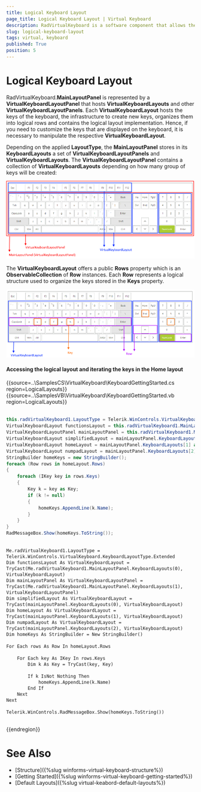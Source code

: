 ```yaml
---
title: Logical Keyboard Layout
page_title: Logical Keyboard Layout | Virtual Keyboard
description: RadVirtualKeyboard is a software component that allows the input of characters without the need for physical keys. 
slug: logical-keyboard-layout
tags: virtual, keyboard
published: True
position: 5 
---
```


# Logical Keyboard Layout

RadVirtualKeyboard.**MainLayoutPanel** is represented by a **VirtualKeyboardLayoutPanel** that hosts **VirtualKeyboardLayouts** and other **VirtualKeyboardLayoutPanels**. Each **VirtualKeyboardLayout** hosts the keys of the keyboard, the infrastructure to create new keys, organizes them into logical rows and contains the logical layout implementation. Hence, if you need to customize the keys that are displayed on the keyboard, it is necessary to manipulate the respective **VirtualKeyboardLayout**. 

Depending on the applied **LayoutType**, the **MainLayoutPanel** stores in its **KeyboardLayouts** a set of **VirtualKeyboardLayoutPanels** and **VirtualKeyboardLayouts**. The **VirtualKeyboardLayoutPanel** contains a collection of **VirtualKeyboardLayouts** depending on how many group of keys will be created:

![winforms/logical-keyboard-layout 001](images/logical-keyboard-layout001.png) 

The **VirtualKeyboardLayout** offers a public **Rows** property which is an **ObservableCollection** of **Row** instances. Each **Row** represents a logical structure used to organize the keys stored in the **Keys** property. 

![winforms/logical-keyboard-layout 002](images/logical-keyboard-layout002.png) 
 

#### Accessing the logical layout and iterating the keys in the Home layout

{{source=..\SamplesCS\VirtualKeyboard\KeyboardGettingStarted.cs region=LogicalLayouts}} 
{{source=..\SamplesVB\VirtualKeyboard\KeyboardGettingStarted.vb region=LogicalLayouts}}

````C#

this.radVirtualKeyboard1.LayoutType = Telerik.WinControls.VirtualKeyboard.KeyboardLayoutType.Extended;
VirtualKeyboardLayout functionsLayout = this.radVirtualKeyboard1.MainLayoutPanel.KeyboardLayouts[0] as VirtualKeyboardLayout;
VirtualKeyboardLayoutPanel mainLayoutPanel = this.radVirtualKeyboard1.MainLayoutPanel.KeyboardLayouts[1] as VirtualKeyboardLayoutPanel;
VirtualKeyboardLayout simplifiedLayout = mainLayoutPanel.KeyboardLayouts[0] as VirtualKeyboardLayout;
VirtualKeyboardLayout homeLayout = mainLayoutPanel.KeyboardLayouts[1] as VirtualKeyboardLayout;
VirtualKeyboardLayout numpadLayout = mainLayoutPanel.KeyboardLayouts[2] as VirtualKeyboardLayout;
StringBuilder homeKeys = new StringBuilder();
foreach (Row rows in homeLayout.Rows)
{
    foreach (IKey key in rows.Keys)
    {
        Key k = key as Key;
        if (k != null)
        {
            homeKeys.AppendLine(k.Name);
        } 
    }
}
RadMessageBox.Show(homeKeys.ToString());


````
````VB.NET

Me.radVirtualKeyboard1.LayoutType = Telerik.WinControls.VirtualKeyboard.KeyboardLayoutType.Extended
Dim functionsLayout As VirtualKeyboardLayout = TryCast(Me.radVirtualKeyboard1.MainLayoutPanel.KeyboardLayouts(0), VirtualKeyboardLayout)
Dim mainLayoutPanel As VirtualKeyboardLayoutPanel = TryCast(Me.radVirtualKeyboard1.MainLayoutPanel.KeyboardLayouts(1), VirtualKeyboardLayoutPanel)
Dim simplifiedLayout As VirtualKeyboardLayout = TryCast(mainLayoutPanel.KeyboardLayouts(0), VirtualKeyboardLayout)
Dim homeLayout As VirtualKeyboardLayout = TryCast(mainLayoutPanel.KeyboardLayouts(1), VirtualKeyboardLayout)
Dim numpadLayout As VirtualKeyboardLayout = TryCast(mainLayoutPanel.KeyboardLayouts(2), VirtualKeyboardLayout)
Dim homeKeys As StringBuilder = New StringBuilder()

For Each rows As Row In homeLayout.Rows

    For Each key As IKey In rows.Keys
        Dim k As Key = TryCast(key, Key)

        If k IsNot Nothing Then
            homeKeys.AppendLine(k.Name)
        End If
    Next
Next

Telerik.WinControls.RadMessageBox.Show(homeKeys.ToString())


```` 

{{endregion}}

# See Also

* [Structure]({%slug winforms-virtual-keyboard-structure%})
* [Getting Started]({%slug winforms-virtual-keyboard-getting-started%})
* [Default Layouts]({%slug virtual-keabord-default-layouts%})
 
        
